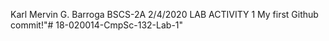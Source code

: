 Karl Mervin G. Barroga
BSCS-2A
2/4/2020
LAB ACTIVITY 1
My first Github commit!"# 18-020014-CmpSc-132-Lab-1" 
